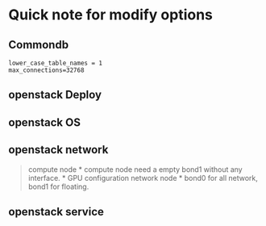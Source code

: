 # Quick note for modify options
## Commondb
```
lower_case_table_names = 1
max_connections=32768
```
## openstack Deploy
## openstack OS
## openstack network 
> compute node
    * compute node need a empty bond1 without any interface.
    * GPU configuration
> network node 
    * bond0 for all network, bond1 for floating.
## openstack service
